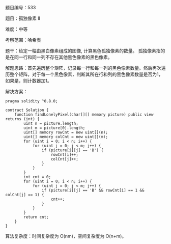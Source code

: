 题目编号：533

题目：孤独像素 II

难度：中等

考察范围：哈希表

题干：给定一幅由黑白像素组成的图像, 计算黑色孤独像素的数量。 孤独像素指的是在同一行和同一列不存在其他黑色像素的黑色像素。

解题思路：首先遍历整个矩阵，记录每一行和每一列的黑色像素数量。然后再次遍历整个矩阵，对于每一个黑色像素，判断其所在行和列的黑色像素数量是否为1，如果是，则计数器加1。

解决方案：

```solidity
pragma solidity ^0.8.0;

contract Solution {
    function findLonelyPixel(char[][] memory picture) public view returns (int) {
        uint n = picture.length;
        uint m = picture[0].length;
        uint[] memory rowCnt = new uint[](n);
        uint[] memory colCnt = new uint[](m);
        for (uint i = 0; i < n; i++) {
            for (uint j = 0; j < m; j++) {
                if (picture[i][j] == 'B') {
                    rowCnt[i]++;
                    colCnt[j]++;
                }
            }
        }
        int cnt = 0;
        for (uint i = 0; i < n; i++) {
            for (uint j = 0; j < m; j++) {
                if (picture[i][j] == 'B' && rowCnt[i] == 1 && colCnt[j] == 1) {
                    cnt++;
                }
            }
        }
        return cnt;
    }
}
```

算法复杂度：时间复杂度为 O(nm)，空间复杂度为 O(n+m)。